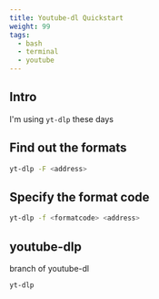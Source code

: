 ```yaml
---
title: Youtube-dl Quickstart
weight: 99
tags:
  - bash
  - terminal
  - youtube
---
```


## Intro

I'm using ```yt-dlp``` these days

## Find out the formats

```bash
yt-dlp -F <address>
```

## Specify the format code

```bash
yt-dlp -f <formatcode> <address>
```

## youtube-dlp

branch of youtube-dl

```bash
yt-dlp
```